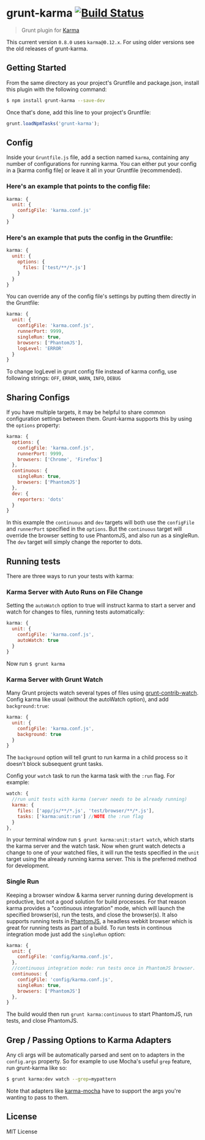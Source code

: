 # grunt-karma [![Build Status](https://travis-ci.org/karma-runner/grunt-karma.png?branch=master)](https://travis-ci.org/karma-runner/grunt-karma)

> Grunt plugin for [Karma](https://github.com/karma-runner/karma)

This current version `0.8.0` uses `karma@0.12.x`. For using older versions see the
old releases of grunt-karma.

## Getting Started
From the same directory as your project's Gruntfile and package.json, install
this plugin with the following command:

```bash
$ npm install grunt-karma --save-dev
```

Once that's done, add this line to your project's Gruntfile:

```js
grunt.loadNpmTasks('grunt-karma');
```

## Config
Inside your `Gruntfile.js` file, add a section named `karma`, containing
any number of configurations for running karma. You can either put your
config in a [karma config file] or leave it all in your Gruntfile (recommended).

### Here's an example that points to the config file:

```js
karma: {
  unit: {
    configFile: 'karma.conf.js'
  }
}
```

### Here's an example that puts the config in the Gruntfile:

```js
karma: {
  unit: {
    options: {
      files: ['test/**/*.js']
    }
  }
}
```

You can override any of the config file's settings by putting them
directly in the Gruntfile:

```js
karma: {
  unit: {
    configFile: 'karma.conf.js',
    runnerPort: 9999,
    singleRun: true,
    browsers: ['PhantomJS'],
    logLevel: 'ERROR'
  }
}
```

To change logLevel in grunt config file instead of karma config, use following strings:
`OFF`, `ERROR`, `WARN`, `INFO`, `DEBUG`

## Sharing Configs
If you have multiple targets, it may be helpful to share common
configuration settings between them. Grunt-karma supports this by
using the `options` property:

```js
karma: {
  options: {
    configFile: 'karma.conf.js',
    runnerPort: 9999,
    browsers: ['Chrome', 'Firefox']
  },
  continuous: {
    singleRun: true,
    browsers: ['PhantomJS']
  },
  dev: {
    reporters: 'dots'
  }
}
```

In this example the `continuous` and `dev` targets will both use
the `configFile` and `runnerPort` specified in the `options`. But
the `continuous` target will override the browser setting to use
PhantomJS, and also run as a singleRun. The `dev` target will simply
change the reporter to dots.

## Running tests
There are three ways to run your tests with karma:

### Karma Server with Auto Runs on File Change
Setting the `autoWatch` option to true will instruct karma to start
a server and watch for changes to files, running tests automatically:

```js
karma: {
  unit: {
    configFile: 'karma.conf.js',
    autoWatch: true
  }
}
```
Now run `$ grunt karma`

### Karma Server with Grunt Watch
Many Grunt projects watch several types of files using [grunt-contrib-watch].
Config karma like usual (without the autoWatch option), and add
`background:true`:

```js
karma: {
  unit: {
    configFile: 'karma.conf.js',
    background: true
  }
}
```
The `background` option will tell grunt to run karma in a child process
so it doesn't block subsequent grunt tasks.

Config your `watch` task to run the karma task with the `:run` flag. For example:

```js
watch: {
  //run unit tests with karma (server needs to be already running)
  karma: {
    files: ['app/js/**/*.js', 'test/browser/**/*.js'],
    tasks: ['karma:unit:run'] //NOTE the :run flag
  }
},
```

In your terminal window run `$ grunt karma:unit:start watch`, which starts the
karma server and the watch task. Now when grunt watch detects a change to
one of your watched files, it will run the tests specified in the `unit`
target using the already running karma server. This is the preferred method
for development.

### Single Run
Keeping a browser window & karma server running during development is
productive, but not a good solution for build processes. For that reason karma
provides a "continuous integration" mode, which will launch the specified
browser(s), run the tests, and close the browser(s). It also supports running
tests in [PhantomJS], a headless webkit browser which is great for running tests as part of a build. To run tests in continous integration mode just add the `singleRun` option:

```js
karma: {
  unit: {
    configFile: 'config/karma.conf.js',
  },
  //continuous integration mode: run tests once in PhantomJS browser.
  continuous: {
    configFile: 'config/karma.conf.js',
    singleRun: true,
    browsers: ['PhantomJS']
  },
}
```

The build would then run `grunt karma:continuous` to start PhantomJS,
run tests, and close PhantomJS.

## Grep / Passing Options to Karma Adapters
Any cli args will be automatically parsed and sent on to adapters in
the `config.args` property. So for example to use Mocha's useful `grep`
feature, run grunt-karma like so:

```bash
$ grunt karma:dev watch --grep=mypattern
```

Note that adapters like [karma-mocha] have to support the args you're wanting
to pass to them.

## License
MIT License

[karma-config-file]: http://karma-runner.github.com/0.8/config/configuration-file.html
[grunt-contrib-watch]: https://github.com/gruntjs/grunt-contrib-watch
[PhantomJS]: http://phantomjs.org/
[karma-mocha]: https://github.com/karma-runner/karma-mocha
